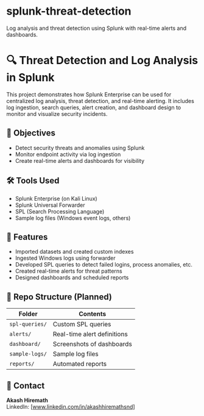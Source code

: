 # splunk-threat-detection
Log analysis and threat detection using Splunk with real-time alerts and dashboards.
# 🔍 Threat Detection and Log Analysis in Splunk

This project demonstrates how Splunk Enterprise can be used for centralized log analysis, threat detection, and real-time alerting. It includes log ingestion, search queries, alert creation, and dashboard design to monitor and visualize security incidents.

## 📌 Objectives

- Detect security threats and anomalies using Splunk
- Monitor endpoint activity via log ingestion
- Create real-time alerts and dashboards for visibility

## 🛠️ Tools Used

- Splunk Enterprise (on Kali Linux)
- Splunk Universal Forwarder
- SPL (Search Processing Language)
- Sample log files (Windows event logs, others)

## 🧪 Features

- Imported datasets and created custom indexes
- Ingested Windows logs using forwarder
- Developed SPL queries to detect failed logins, process anomalies, etc.
- Created real-time alerts for threat patterns
- Designed dashboards and scheduled reports


## 📂 Repo Structure (Planned)

| Folder         | Contents                              |
|----------------|----------------------------------------|
| `spl-queries/` | Custom SPL queries                     |
| `alerts/`      | Real-time alert definitions            |
| `dashboard/`  | Screenshots of dashboards              |
| `sample-logs/` | Sample log files |
| `reports/`     | Automated reports         |

## 📧 Contact

**Akash Hiremath**  
LinkedIn: [www.linkedin.com/in/akashhiremathsnd]  
